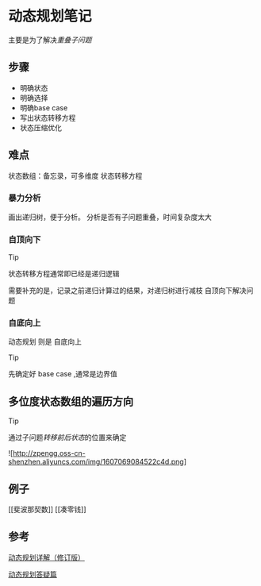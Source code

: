 
# 动态规划笔记
主要是为了解决*重叠子问题*

## 步骤
 - 明确状态
 - 明确选择
 - 明确base case 
 - 写出状态转移方程
 - 状态压缩优化

## 难点
状态数组：备忘录，可多维度
状态转移方程

### 暴力分析
画出递归树，便于分析。
分析是否有子问题重叠，时间复杂度太大

### 自顶向下
> [!TIP]
> 状态转移方程通常即已经是递归逻辑

需要补充的是，记录之前递归计算过的结果，对递归树进行减枝
自顶向下解决问题

### 自底向上
动态规划 则是 自底向上
> [!TIP]
> 先确定好 base case ,通常是边界值

## 多位度状态数组的遍历方向
> [!TIP]
> 通过子问题*转移前后状态*的位置来确定

![http://zpengg.oss-cn-shenzhen.aliyuncs.com/img/1607069084522c4d.png]

## 例子
[[斐波那契数]]
[[凑零钱]]


## 参考
[动态规划详解（修订版）](https://labuladong.gitbook.io/algo/dong-tai-gui-hua-xi-lie/1.1-dong-tai-gui-hua-ji-ben-ji-qiao/dong-tai-gui-hua-xiang-jie-jin-jie)

[动态规划答疑篇](https://mp.weixin.qq.com/s?__biz=MzAxODQxMDM0Mw==&mid=2247484832&idx=1&sn=44ad2505ac5c276bf36eea1c503b78c3&chksm=9bd7fba8aca072be32f66e6c39d76ef4e91bdbf4ef993014d4fee82896687ad61da4f4fc4eda&scene=21#wechat_redirect)